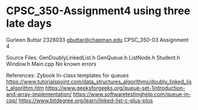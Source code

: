 # CPSC_350-Assignment4 **using three late days**

Gurleen Buttar 2328033 gbuttar@chapman.edu CPSC_350-03 Assignment 4

Source Files: GenDoublyLinkedList.h GenQueue.h ListNode.h Student.h Window.h Main.cpp 
No known errors

References:
Zybook
In-class templates for queues
https://www.tutorialspoint.com/data_structures_algorithms/doubly_linked_list_algorithm.htm
https://www.geeksforgeeks.org/queue-set-1introduction-and-array-implementation/
https://www.softwaretestinghelp.com/queue-in-cpp/
https://www.bitdegree.org/learn/linked-list-c-plus-plus
